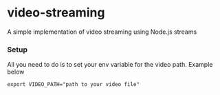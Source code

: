 # video-streaming

A simple implementation of video streaming using Node.js streams

### Setup

All you need to do is to set your env variable for the video path. Example below

```
export VIDEO_PATH="path to your video file"
```
